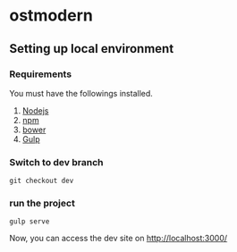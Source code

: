 # ostmodern

## Setting up local environment

### Requirements
You must have the followings installed.

1.  [Nodejs](https://nodejs.org/en/)
2.  [npm](https://www.npmjs.com/) 
3.  [bower](https://bower.io/)
3.  [Gulp](https://github.com/gulpjs/gulp/blob/master/docs/getting-started.md)

### Switch to dev branch
    git checkout dev

### run the project
    gulp serve

Now, you can access the dev site on [http://localhost:3000/](http://localhost:3000/)